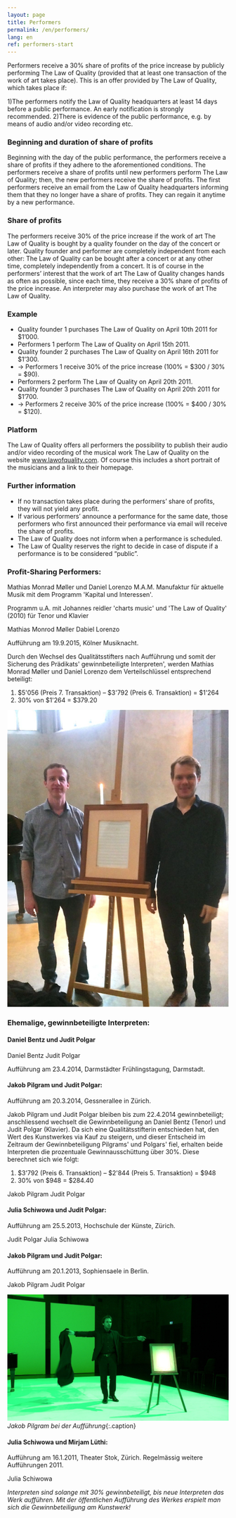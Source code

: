 ```yaml
---
layout: page
title: Performers
permalink: /en/performers/
lang: en
ref: performers-start
---
```


Performers receive a 30% share of profits of the price increase by publicly performing The Law of Quality (provided that at least one transaction of the work of art takes place). This is an offer provided by The Law of Quality, which takes place if:

1)The performers notify the Law of Quality headquarters at least 14 days before a public performance. 
An early notification is strongly recommended.
2)There is evidence of the public performance, e.g. by means of audio and/or video recording etc.

### Beginning and duration of share of profits
Beginning with the day of the public performance, the performers receive a share of profits if they adhere to the aforementioned conditions.
The performers receive a share of profits until new performers perform The Law of Quality; then, the new performers receive the share of profits. The first performers receive an email from the Law of Quality headquarters informing them that they no longer have a share of profits. They can regain it anytime by a new performance.

### Share of profits
The performers receive 30% of the price increase if the work of art The Law of Quality is bought by a quality founder on the day of the concert or later. Quality founder and performer are completely independent from each other: The Law of Quality can be bought after a concert or at any other time, completely independently from a concert. It is of course in the performers’ interest that the work of art The Law of Quality changes hands as often as possible, since each time, they receive a 30% share of profits of the price increase. An interpreter may also purchase the work of art The Law of Quality.

### Example

- Quality founder 1 purchases The Law of Quality on April 10th 2011 for $1’000.
- Performers 1 perform The Law of Quality on April 15th 2011.
- Quality founder 2 purchases The Law of Quality on April 16th 2011 for $1’300.
- → Performers 1 receive 30% of the price increase (100% = $300 / 30% = $90).
- Performers 2 perform The Law of Quality on April 20th 2011.
- Quality founder 3 purchases The Law of Quality on April 20th 2011 for $1’700.
- → Performers 2 receive 30% of the price increase (100% = $400 / 30% = $120).

### Platform
The Law of Quality offers all performers the possibility to publish their audio and/or video recording of the musical work The Law of Quality on the website www.lawofquality.com. Of course this includes a short portrait of the musicians and a link to their homepage.

### Further information

- If no transaction takes place during the performers’ share of profits, they will not yield any profit.
- If various performers’ announce a performance for the same date, those performers who first announced their performance via email will receive the share of profits.
- The Law of Quality does not inform when a performance is scheduled.
- The Law of Quality reserves the right to decide in case of dispute if a performance is to be considered “public”.

### Profit-Sharing Performers:

Mathias Monrad Møller und Daniel Lorenzo
M.A.M. Manufaktur für aktuelle Musik mit dem Programm 'Kapital und Interessen'.

Programm u.A. mit Johannes reidler 'charts music' und 'The Law of Quality' (2010)
für Tenor und Klavier

Mathias Monrod Møller
Dabiel Lorenzo

Aufführung am 19.9.2015, Kölner Musiknacht.

Durch den Wechsel des Qualitätsstifters nach Aufführung und somit der Sicherung des Prädikats' gewinnbeteiligte Interpreten', werden Mathias Monrad Møller und Daniel Lorenzo dem Verteilschlüssel entsprechend beteiligt:

1. $5'056 (Preis 7. Transaktion) – $3'792 (Preis 6. Transaktion) = $1'264
2. 30% von $1'264 = $379.20

![Monrad Lorenz0](/assets/img/monrad-lorenzo.jpg)

### Ehemalige, gewinnbeteiligte Interpreten:

#### Daniel Bentz und Judit Polgar

Daniel Bentz
Judit Polgar

Aufführung am 23.4.2014, Darmstädter Frühlingstagung, Darmstadt.

#### Jakob Pilgram und Judit Polgar:

Aufführung am 20.3.2014, Gessnerallee in Zürich.

Jakob Pilgram und Judit Polgar bleiben bis zum 22.4.2014 gewinnbeteiligt; anschliessend wechselt die Gewinnbeteiligung an Daniel Bentz (Tenor) und Judit Polgar (Klavier). Da sich eine Qualitätsstifterin entschieden hat, den Wert des Kunstwerkes via Kauf zu steigern, und dieser Entscheid im Zeitraum der Gewinnbeteiligung Pilgrams' und Polgars' fiel, erhalten beide Interpreten die prozentuale Gewinnausschüttung über 30%. Diese berechnet sich wie folgt:

1. $3'792 (Preis 6. Transaktion) – $2'844 (Preis 5. Transaktion) = $948
2. 30% von $948 = $284.40

Jakob Pilgram
Judit Polgar

#### Julia Schiwowa und Judit Polgar:

Aufführung am 25.5.2013, Hochschule der Künste, Zürich.

Judit Polgar
Julia Schiwowa

#### Jakob Pilgram und Judit Polgar:

Aufführung am 20.1.2013, Sophiensaele in Berlin.

Jakob Pilgram
Judit Polgar

![Jakob Pilgram](/assets/img/pilgram.jpg)
*Jakob Pilgram bei der Aufführung*{:.caption}

#### Julia Schiwowa und Mirjam Lüthi:

Aufführung am 16.1.2011, Theater Stok, Zürich. Regelmässig weitere Aufführungen 2011.

Julia Schiwowa

*Interpreten sind solange mit 30% gewinnbeteiligt, bis neue Interpreten das Werk aufführen. Mit der öffentlichen Aufführung des Werkes erspielt man sich die Gewinnbeteiligung am Kunstwerk!*